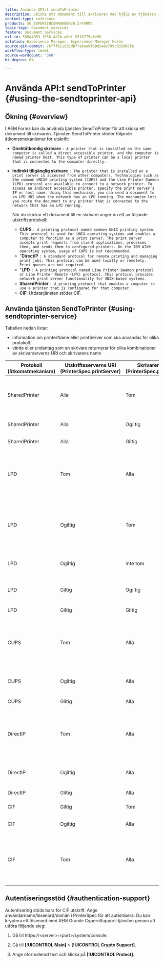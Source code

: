 ```yaml
---
title: Använda API:t sendToPrinter
description: Skicka ett dokument till skrivaren med hjälp av tjänsten sendToPrinter.
content-type: reference
products: SG_EXPERIENCEMANAGER/6.5/FORMS
topic-tags: document_services
feature: Document Services
exl-id: 585d4053-1056-4d2b-a9df-9516775afe50
solution: Experience Manager, Experience Manager Forms
source-git-commit: 76fffb11c56dbf7ebee9f6805ae0799cd32985fe
workflow-type: tm+mt
source-wordcount: '360'
ht-degree: 0%

---
```


# Använda API:t sendToPrinter {#using-the-sendtoprinter-api}

## Ökning {#overview}

I AEM Forms kan du använda tjänsten SendToPrinter för att skicka ett dokument till skrivaren. Tjänsten SendToPrinter stöder följande åtkomstmekanismer för utskrift:

* **Direktåtkomlig skrivare** `: A printer that is installed on the same computer is called a direct accessible printer, and the computer is named printer host. This type of printer can be a local printer that is connected to the computer directly.`

* **Indirekt tillgänglig skrivare** `: The printer that is installed on a print server is accessed from other computers. Technologies such as the common UNIX® printing system (CUPS) and the Line Printer Daemon (LPD) protocol are available to connect to a network printer. To access an indirect accessible printer, specify the print server’s IP or host name. Using this mechanism, you can send a document to an LPD URI when the network has an LPD running. The mechanism lets you route the document to any printer that is connected to the network that has an LPD running.`

  När du skickar ett dokument till en skrivare anger du ett av följande utskriftsprotokoll:

   * **CUPS** `: A printing protocol named common UNIX printing system. This protocol is used for UNIX operating systems and enables a computer to function as a print server. The print server accepts print requests from client applications, processes them, and sends them to configured printers. On the IBM AIX® operating system, usage of CUPS is not recommended.`
   * &quot;**DirectIP** `: A standard protocol for remote printing and managing print jobs. This protocol can be used locally or remotely. Print queues are not required.`
   * &quot;**LPD** `: A printing protocol named Line Printer Daemon protocol or Line Printer Remote (LPR) protocol. This protocol provides network print server functionality for UNIX-based systems.`
   * **SharedPrinter** `: A printing protocol that enables a computer to use a printer that is configured for that computer.`
   * **CIF**: Utdatatjänsten stöder CIF.

## Använda tjänsten SendToPrinter {#using-sendtoprinter-service}

Tabellen nedan listar:

* information om printerName eller printServer som ska användas för olika protokoll.
* värde eller undantag som en skrivare returnerar för olika kombinationer av skrivarserverns URI och skrivarens namn

| Protokoll (åtkomstmekanism) | Utskriftsserverns URI (PrinterSpec.printServer) | Skrivarens namn (PrinterSpec.printerName) | Resultat |
|--- |--- |--- |--- |
| SharedPrinter | Alla | Tom | Undantag: Det obligatoriska argumentet sPrinterName får inte vara tomt. |
| SharedPrinter | Alla | Ogiltig | Ett undantag är att skrivaren inte kan hittas. |
| SharedPrinter | Alla | Giltig | Utskriften är klar. |
| LPD | Tom | Alla | ett undantag som anger att det obligatoriska argumentet sPrintServerUri inte får vara tomt. |
| LPD | Ogiltig | Tom | ett undantag som anger att det obligatoriska argumentet sPrinterName inte får vara tomt. |
| LPD | Ogiltig | Inte tom | ett undantag som anger att sPrintServerUri inte hittas. |
| LPD | Giltig | Ogiltig | ett undantag som anger att skrivaren inte kan hittas. |
| LPD | Giltig | Giltig | Utskriften är klar. |
| CUPS | Tom | Alla | ett undantag som anger att det obligatoriska argumentet sPrintServerUri inte får vara tomt. |
| CUPS | Ogiltig | Alla | ett undantag som anger att skrivaren inte kan hittas. |
| CUPS | Giltig | Alla | Utskriften är klar. |
| DirectIP | Tom | Alla | ett undantag som anger att det obligatoriska argumentet sPrintServerUri inte får vara tomt. |
| DirectIP | Ogiltig | Alla | ett undantag som anger att skrivaren inte kan hittas. |
| DirectIP | Giltig | Alla | Utskriften är klar. |
| CIF | Giltig | Tom | Utskriften är klar. |
| CIF | Ogiltig | Alla | ett okänt fel vid utskrift med CIF. |
| CIF | Tom | Alla | ett undantag som anger att det obligatoriska argumentet sPrintServerUri inte får vara tomt. |

## Autentiseringsstöd {#authentication-support}

Autentisering stöds bara för CIF utskrift. Ange användarnamn/lösenord/domän i PrinterSpec för att autentisera. Du kan kryptera ett lösenord med AEM Granite CypernSupport-tjänsten genom att utföra följande steg:

1. Gå till https://&lt;server>:&lt;port>/system/console.

1. Gå till **[!UICONTROL Main]** > **[!UICONTROL Crypto Support]**.

1. Ange oformaterad text och klicka på **[!UICONTROL Protect]**.
